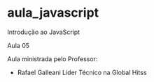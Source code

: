 # aula_javascript
Introdução ao JavaScript

Aula 05

Aula ministrada pelo Professor:
   - Rafael Galleani 
         Líder Técnico na Global Hitss
